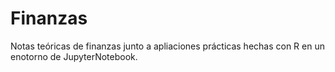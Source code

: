 # Finanzas
Notas teóricas de finanzas junto a apliaciones prácticas hechas con R en un enotorno de JupyterNotebook. 
